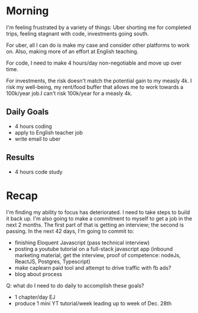# Morning
I'm feeling frustrated by a variety of things: Uber shorting me for completed trips, feeling stagnant with code, investments going south. 

For uber, all I can do is make my case and consider other platforms to work on. Also, making more of an effort at English teaching. 

For code, I need to make 4 hours/day non-negotiable and move up over time. 

For investments, the risk doesn't match the potential gain to my measly 4k. I risk my well-being, my rent/food buffer that allows me to work towards a 100k/year job.I can't risk 100k/year for a measly 4k. 


## Daily Goals
- 4 hours coding
- apply to English teacher job
- write email to uber

## Results 
- 4 hours code study

# Recap
I'm finding my ability to focus has deteriorated. I need to take steps to build it back up. I'm also going to make a commitment to myself to get a job in the next 2 months. The first part of that is getting an interview; the second is passing. In the next 42 days, I'm going to commit to:
- finishing Eloquent Javascript (pass technical interview)
- posting a youtube tutorial on a full-stack javascript app (inbound marketing material, get the interview, proof of competence: nodeJs, ReactJS, Postgres, Typescript)
- make caplearn paid tool and attempt to drive traffic with fb ads?
- blog about process


Q: what do I need to do daily to accomplish these goals?
- 1 chapter/day EJ
- produce 1 mini YT tutorial/week leading up to week of Dec. 28th
